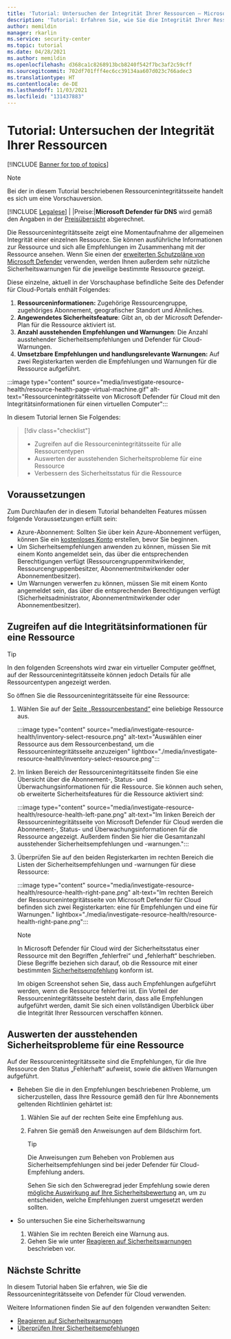 ```yaml
---
title: 'Tutorial: Untersuchen der Integrität Ihrer Ressourcen – Microsoft Defender für Cloud'
description: 'Tutorial: Erfahren Sie, wie Sie die Integrität Ihrer Ressourcen mit Microsoft Defender für Cloud untersuchen.'
author: memildin
manager: rkarlin
ms.service: security-center
ms.topic: tutorial
ms.date: 04/28/2021
ms.author: memildin
ms.openlocfilehash: d368ca1c8268913bcb8240f542f7bc3af2c59cff
ms.sourcegitcommit: 702df701fff4ec6cc39134aa607d023c766adec3
ms.translationtype: HT
ms.contentlocale: de-DE
ms.lasthandoff: 11/03/2021
ms.locfileid: "131437883"
---
```

# <a name="tutorial-investigate-the-health-of-your-resources"></a>Tutorial: Untersuchen der Integrität Ihrer Ressourcen

[!INCLUDE [Banner for top of topics](./includes/banner.md)]

> [!NOTE]
> Bei der in diesem Tutorial beschriebenen Ressourcenintegritätsseite handelt es sich um eine Vorschauversion.
> 
> [!INCLUDE [Legalese](../../includes/security-center-preview-legal-text.md)] | |Preise:|**Microsoft Defender für DNS** wird gemäß den Angaben in der [Preisübersicht](https://azure.microsoft.com/pricing/details/security-center/) abgerechnet.

Die Ressourcenintegritätsseite zeigt eine Momentaufnahme der allgemeinen Integrität einer einzelnen Ressource. Sie können ausführliche Informationen zur Ressource und sich alle Empfehlungen im Zusammenhang mit der Ressource ansehen. Wenn Sie einen der [erweiterten Schutzpläne von Microsoft Defender](defender-for-cloud-introduction.md) verwenden, werden Ihnen außerdem sehr nützliche Sicherheitswarnungen für die jeweilige bestimmte Ressource gezeigt.

Diese einzelne, aktuell in der Vorschauphase befindliche Seite des Defender für Cloud-Portals enthält Folgendes:

1. **Ressourceninformationen:** Zugehörige Ressourcengruppe, zugehöriges Abonnement, geografischer Standort und Ähnliches.
1. **Angewendetes Sicherheitsfeature**: Gibt an, ob der Microsoft Defender-Plan für die Ressource aktiviert ist.
1. **Anzahl ausstehenden Empfehlungen und Warnungen**: Die Anzahl ausstehender Sicherheitsempfehlungen und Defender für Cloud-Warnungen.
1. **Umsetzbare Empfehlungen und handlungsrelevante Warnungen:** Auf zwei Registerkarten werden die Empfehlungen und Warnungen für die Ressource aufgeführt.

:::image type="content" source="media/investigate-resource-health/resource-health-page-virtual-machine.gif" alt-text="Ressourcenintegritätsseite von Microsoft Defender für Cloud mit den Integritätsinformationen für einen virtuellen Computer":::

In diesem Tutorial lernen Sie Folgendes:

> [!div class="checklist"]
> * Zugreifen auf die Ressourcenintegritätsseite für alle Ressourcentypen
> * Auswerten der ausstehenden Sicherheitsprobleme für eine Ressource
> * Verbessern des Sicherheitsstatus für die Ressource

## <a name="prerequisites"></a>Voraussetzungen

Zum Durchlaufen der in diesem Tutorial behandelten Features müssen folgende Voraussetzungen erfüllt sein:

- Azure-Abonnement: Sollten Sie über kein Azure-Abonnement verfügen, können Sie ein [kostenloses Konto](https://azure.microsoft.com/free/) erstellen, bevor Sie beginnen.
- Um Sicherheitsempfehlungen anwenden zu können, müssen Sie mit einem Konto angemeldet sein, das über die entsprechenden Berechtigungen verfügt (Ressourcengruppenmitwirkender, Ressourcengruppenbesitzer, Abonnementmitwirkender oder Abonnementbesitzer).
- Um Warnungen verwerfen zu können, müssen Sie mit einem Konto angemeldet sein, das über die entsprechenden Berechtigungen verfügt (Sicherheitsadministrator, Abonnementmitwirkender oder Abonnementbesitzer).

##  <a name="access-the-health-information-for-a-resource"></a>Zugreifen auf die Integritätsinformationen für eine Ressource

> [!TIP]
> In den folgenden Screenshots wird zwar ein virtueller Computer geöffnet, auf der Ressourcenintegritätsseite können jedoch Details für alle Ressourcentypen angezeigt werden. 

So öffnen Sie die Ressourcenintegritätsseite für eine Ressource:

1. Wählen Sie auf der [Seite „Ressourcenbestand“](asset-inventory.md) eine beliebige Ressource aus.

    :::image type="content" source="media/investigate-resource-health/inventory-select-resource.png" alt-text="Auswählen einer Ressource aus dem Ressourcenbestand, um die Ressourcenintegritätsseite anzuzeigen" lightbox="./media/investigate-resource-health/inventory-select-resource.png":::

1. Im linken Bereich der Ressourcenintegritätsseite finden Sie eine Übersicht über die Abonnement-, Status- und Überwachungsinformationen für die Ressource. Sie können auch sehen, ob erweiterte Sicherheitsfeatures für die Ressource aktiviert sind:

    :::image type="content" source="media/investigate-resource-health/resource-health-left-pane.png" alt-text="Im linken Bereich der Ressourcenintegritätsseite von Microsoft Defender für Cloud werden die Abonnement-, Status- und Überwachungsinformationen für die Ressource angezeigt. Außerdem finden Sie hier die Gesamtanzahl ausstehender Sicherheitsempfehlungen und -warnungen.":::

1. Überprüfen Sie auf den beiden Registerkarten im rechten Bereich die Listen der Sicherheitsempfehlungen und -warnungen für diese Ressource:

    :::image type="content" source="media/investigate-resource-health/resource-health-right-pane.png" alt-text="Im rechten Bereich der Ressourcenintegritätsseite von Microsoft Defender für Cloud befinden sich zwei Registerkarten: eine für Empfehlungen und eine für Warnungen." lightbox="./media/investigate-resource-health/resource-health-right-pane.png":::

    > [!NOTE]
    > In Microsoft Defender für Cloud wird der Sicherheitsstatus einer Ressource mit den Begriffen „fehlerfrei“ und „fehlerhaft“ beschrieben. Diese Begriffe beziehen sich darauf, ob die Ressource mit einer bestimmten [Sicherheitsempfehlung](security-policy-concept.md#what-is-a-security-recommendation) konform ist.
    >
    > Im obigen Screenshot sehen Sie, dass auch Empfehlungen aufgeführt werden, wenn die Ressource fehlerfrei ist. Ein Vorteil der Ressourcenintegritätsseite besteht darin, dass alle Empfehlungen aufgeführt werden, damit Sie sich einen vollständigen Überblick über die Integrität Ihrer Ressourcen verschaffen können. 


## <a name="evaluate-the-outstanding-security-issues-for-a-resource"></a>Auswerten der ausstehenden Sicherheitsprobleme für eine Ressource

Auf der Ressourcenintegritätsseite sind die Empfehlungen, für die Ihre Ressource den Status „Fehlerhaft“ aufweist, sowie die aktiven Warnungen aufgeführt. 

- Beheben Sie die in den Empfehlungen beschriebenen Probleme, um sicherzustellen, dass Ihre Ressource gemäß den für Ihre Abonnements geltenden Richtlinien gehärtet ist:
    1. Wählen Sie auf der rechten Seite eine Empfehlung aus.
    1. Fahren Sie gemäß den Anweisungen auf dem Bildschirm fort.

        > [!TIP]
        > Die Anweisungen zum Beheben von Problemen aus Sicherheitsempfehlungen sind bei jeder Defender für Cloud-Empfehlung anders.
        >
        > Sehen Sie sich den Schweregrad jeder Empfehlung sowie deren [mögliche Auswirkung auf Ihre Sicherheitsbewertung](secure-score-security-controls.md#security-controls-and-their-recommendations) an, um zu entscheiden, welche Empfehlungen zuerst umgesetzt werden sollten.

- So untersuchen Sie eine Sicherheitswarnung
    1. Wählen Sie im rechten Bereich eine Warnung aus.
    1. Gehen Sie wie unter [Reagieren auf Sicherheitswarnungen](managing-and-responding-alerts.md#respond-to-security-alerts) beschrieben vor.


## <a name="next-steps"></a>Nächste Schritte

In diesem Tutorial haben Sie erfahren, wie Sie die Ressourcenintegritätsseite von Defender für Cloud verwenden.

Weitere Informationen finden Sie auf den folgenden verwandten Seiten:

- [Reagieren auf Sicherheitswarnungen](managing-and-responding-alerts.md#respond-to-security-alerts)
- [Überprüfen Ihrer Sicherheitsempfehlungen](review-security-recommendations.md)